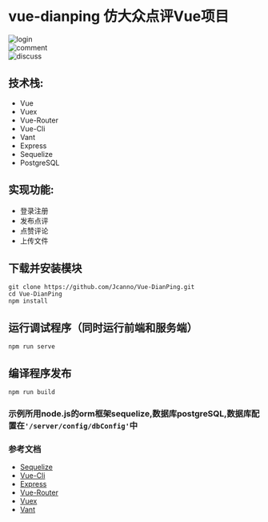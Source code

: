 # vue-dianping 仿大众点评Vue项目

![login](https://github.com/Jcanno/Vue-DianPing/blob/master/gif/login.gif)  
![comment](https://github.com/Jcanno/Vue-DianPing/blob/master/gif/comment.gif)  
![discuss](https://github.com/Jcanno/Vue-DianPing/blob/master/gif/discuss.gif)


## 技术栈:
* Vue
* Vuex
* Vue-Router
* Vue-Cli
* Vant
* Express
* Sequelize
* PostgreSQL


## 实现功能:
* 登录注册
* 发布点评
* 点赞评论
* 上传文件


## 下载并安装模块
```
git clone https://github.com/Jcanno/Vue-DianPing.git
cd Vue-DianPing
npm install
```

## 运行调试程序（同时运行前端和服务端）
```
npm run serve
```

## 编译程序发布
```
npm run build
```

### 示例所用node.js的orm框架sequelize,数据库postgreSQL,数据库配置在`'/server/config/dbConfig'`中
### 参考文档  
* [Sequelize](https://github.com/demopark/sequelize-docs-Zh-CN)
* [Vue-Cli](https://cli.vuejs.org/zh/)
* [Express](https://cli.vuejs.org/zh/)
* [Vue-Router](https://router.vuejs.org/zh/guide/)
* [Vuex](https://vuex.vuejs.org/zh/)
* [Vant](https://youzan.github.io/vant/#/zh-CN/intro)
